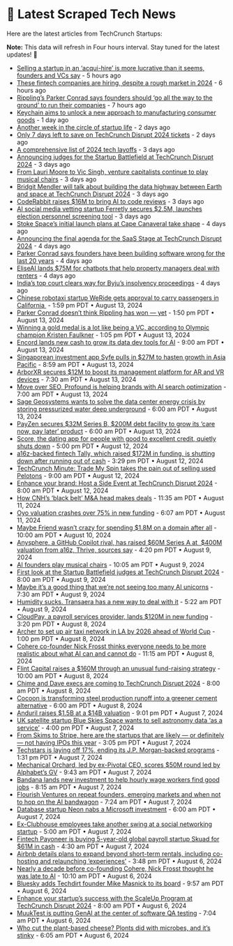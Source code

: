
# 📰 Latest Scraped Tech News

Here are the latest articles from TechCrunch Startups:

**Note:** This data will refresh in Four hours interval. Stay tuned for the latest updates! 🔄
- [Selling a startup in an ‘acqui-hire’ is more lucrative than it seems, founders and VCs say](https://techcrunch.com/2024/08/18/selling-a-startup-in-an-acqui-hire-is-more-lucrative-than-it-seems-founders-and-vcs-say/) - 5 hours ago
- [These fintech companies are hiring, despite a rough market in 2024](https://techcrunch.com/2024/08/18/these-fintech-companies-are-hiring-despite-a-rough-market-in-2024/) - 6 hours ago
- [Rippling’s Parker Conrad says founders should ‘go all the way to the ground’ to run their companies](https://techcrunch.com/2024/08/18/ripplings-parker-conrad-says-founders-should-go-all-the-way-to-the-ground-to-run-their-companies/) - 7 hours ago
- [Keychain aims to unlock a new approach to manufacturing consumer goods](https://techcrunch.com/2024/08/17/keychain-aims-to-unlock-a-new-approach-to-manufacturing-consumer-goods/) - 1 day ago
- [Another week in the circle of startup life](https://techcrunch.com/2024/08/16/another-week-in-the-circle-of-startup-life/) - 2 days ago
- [Only 7 days left to save on TechCrunch Disrupt 2024 tickets](https://techcrunch.com/2024/08/16/only-7-days-left-to-save-on-disrupt-2024-tickets/) - 2 days ago
- [A comprehensive list of 2024 tech layoffs](https://techcrunch.com/2024/08/15/tech-layoffs-2024-list/) - 3 days ago
- [Announcing judges for the Startup Battlefield at TechCrunch Disrupt 2024](https://techcrunch.com/2024/08/15/announcing-judges-for-the-startup-battlefield-at-techcrunch-disrupt-2024/) - 3 days ago
- [From Lauri Moore to Vic Singh, venture capitalists continue to play musical chairs](https://techcrunch.com/2024/08/15/from-lauri-moore-to-vic-singh-venture-capitalists-continue-to-play-musical-chairs/) - 3 days ago
- [Bridgit Mendler will talk about building the data highway between Earth and space at TechCrunch Disrupt 2024](https://techcrunch.com/2024/08/15/bridgit-mendler-joins-techcrunch-disrupt-2024/) - 3 days ago
- [CodeRabbit raises $16M to bring AI to code reviews](https://techcrunch.com/2024/08/15/coderabbit-raises-16m-to-bring-ai-to-code-reviews/) - 3 days ago
- [AI social media vetting startup Ferretly secures $2.5M, launches election personnel screening tool](https://techcrunch.com/2024/08/15/ai-social-media-vetting-startup-ferretly-secures-2-5m-launches-election-personnel-screening-tool/) - 3 days ago
- [Stoke Space’s initial launch plans at Cape Canaveral take shape](https://techcrunch.com/2024/08/14/stoke-spaces-initial-launch-plans-at-cape-canaveral-take-shape/) - 4 days ago
- [Announcing the final agenda for the SaaS Stage at TechCrunch Disrupt 2024](https://techcrunch.com/2024/08/14/announcing-the-final-agenda-for-the-saas-stage-at-techcrunch-disrupt-2024/) - 4 days ago
- [Parker Conrad says founders have been building software wrong for the last 20 years](https://techcrunch.com/2024/08/14/parker-conrad-says-founders-have-been-building-software-wrong-for-the-last-20-years/) - 4 days ago
- [EliseAI lands $75M for chatbots that help property managers deal with renters](https://techcrunch.com/2024/08/14/eliseais-chatbots-for-property-owners-nets-it-75m-in-funding/) - 4 days ago
- [India’s top court clears way for Byju’s insolvency proceedings](https://techcrunch.com/2024/08/14/indias-top-court-clears-way-for-byjus-insolvency-proceedings/) - 4 days ago
- [Chinese robotaxi startup WeRide gets approval to carry passengers in California ](https://techcrunch.com/2024/08/13/chinese-robotaxi-startup-weride-gets-approval-to-carry-passengers-in-california/) - 1:59 pm PDT • August 13, 2024
- [Parker Conrad doesn’t think Rippling has won — yet](https://techcrunch.com/podcast/parker-conrad-doesnt-think-rippling-has-won-yet/) - 1:50 pm PDT • August 13, 2024
- [Winning a gold medal is a lot like being a VC, according to Olympic champion Kristen Faulkner](https://techcrunch.com/2024/08/13/winning-a-gold-medal-is-a-lot-like-being-a-vc-according-to-olympic-champion-kristen-faulkner/) - 1:05 pm PDT • August 13, 2024
- [Encord lands new cash to grow its data dev tools for AI](https://techcrunch.com/2024/08/13/encord-lands-new-cash-to-grow-its-data-labeling-tools-for-ai/) - 9:00 am PDT • August 13, 2024
- [Singaporean investment app Syfe pulls in $27M to hasten growth in Asia Pacific](https://techcrunch.com/2024/08/13/singapores-investment-app-syfe-accelerates-growth-across-asia-pacific-with-27m/) - 8:59 am PDT • August 13, 2024
- [ArborXR secures $12M to boost its management platform for AR and VR devices](https://techcrunch.com/2024/08/13/arborxr-secures-12m-to-boost-management-platform-for-ar-and-vr-devices/) - 7:30 am PDT • August 13, 2024
- [Move over SEO, Profound is helping brands with AI search optimization](https://techcrunch.com/2024/08/13/move-over-seo-profound-is-helping-brands-with-ai-search-optimization/) - 7:00 am PDT • August 13, 2024
- [Sage Geosystems wants to solve the data center energy crisis by storing pressurized water deep underground](https://techcrunch.com/2024/08/13/sage-geosystems-wants-to-solve-the-data-center-energy-crisis-by-storing-pressurized-water-deep-underground/) - 6:00 am PDT • August 13, 2024
- [PayZen secures $32M Series B, $200M debt facility to grow its ‘care now, pay later’ product](https://techcrunch.com/2024/08/13/payzen-secures-23m-series-b-led-by-nea-and-200m-in-debt-to-expand-care-now-pay-later-offering/) - 6:00 am PDT • August 13, 2024
- [Score, the dating app for people with good to excellent credit, quietly shuts down](https://techcrunch.com/2024/08/12/score-the-dating-app-for-people-with-good-to-excellent-credit-quietly-shuts-down/) - 5:00 pm PDT • August 12, 2024
- [a16z-backed fintech Tally, which raised $172M in funding, is shutting down after running out of cash](https://techcrunch.com/2024/08/12/a16z-backed-fintech-tally-which-raised-172m-in-funding-is-shutting-down-after-running-out-of-cash/) - 3:29 pm PDT • August 12, 2024
- [TechCrunch Minute: Trade My Spin takes the pain out of selling used Pelotons](https://techcrunch.com/video/techcrunch-minute-trade-my-spin-takes-the-pain-out-of-selling-used-pelotons/) - 9:00 am PDT • August 12, 2024
- [Enhance your brand: Host a Side Event at TechCrunch Disrupt 2024](https://techcrunch.com/2024/08/12/enhance-your-brand-host-a-side-event-at-techcrunch-disrupt-2024/) - 8:00 am PDT • August 12, 2024
- [How CNH’s ‘black belt’ M&A head makes deals](https://techcrunch.com/2024/08/11/how-cnhs-black-belt-ma-head-makes-deals/) - 11:35 am PDT • August 11, 2024
- [Oyo valuation crashes over 75% in new funding](https://techcrunch.com/2024/08/11/oyo-valuation-crashes-over-75-in-new-funding/) - 6:07 am PDT • August 11, 2024
- [Maybe Friend wasn’t crazy for spending $1.8M on a domain after all](https://techcrunch.com/2024/08/10/maybe-friend-wasnt-crazy-for-spending-1-8m-on-a-domain-after-all/) - 10:00 am PDT • August 10, 2024
- [Anysphere, a GitHub Copilot rival, has raised $60M Series A at  $400M valuation from a16z, Thrive, sources say](https://techcrunch.com/2024/08/09/anysphere-a-github-copilot-rival-has-raised-60m-series-a-at-400m-valuation-from-a16z-thrive-sources-say/) - 4:20 pm PDT • August 9, 2024
- [AI founders play musical chairs](https://techcrunch.com/2024/08/09/ai-founders-play-musical-chairs/) - 10:05 am PDT • August 9, 2024
- [First look at the Startup Battlefield judges at TechCrunch Disrupt 2024](https://techcrunch.com/2024/08/09/first-look-at-the-startup-battlefield-judges-at-techcrunch-disrupt-2024/) - 8:00 am PDT • August 9, 2024
- [Maybe it’s a good thing that we’re not seeing too many AI unicorns](https://techcrunch.com/podcast/maybe-its-a-good-thing-that-were-not-seeing-too-many-ai-unicorns/) - 7:30 am PDT • August 9, 2024
- [Humidity sucks. Transaera has a new way to deal with it](https://techcrunch.com/2024/08/09/humidity-sucks-transaera-has-a-new-way-to-deal-with-it/) - 5:22 am PDT • August 9, 2024
- [CloudPay, a payroll services provider, lands $120M in new funding](https://techcrunch.com/2024/08/08/cloudpay-a-payroll-services-provider-lands-120m-in-new-funding/) - 3:20 pm PDT • August 8, 2024
- [Archer to set up air taxi network in LA by 2026 ahead of World Cup](https://techcrunch.com/2024/08/08/archer-to-set-up-air-taxi-network-in-la-by-2026-ahead-of-world-cup/) - 1:00 pm PDT • August 8, 2024
- [Cohere co-founder Nick Frosst thinks everyone needs to be more realistic about what AI can and cannot do](https://techcrunch.com/2024/08/08/cohere-co-founder-nick-frosst-thinks-everyone-needs-to-be-more-realistic-on-what-ai-can-and-cannot-do/) - 11:15 am PDT • August 8, 2024
- [Flint Capital raises a $160M through an unusual fund-raising strategy](https://techcrunch.com/2024/08/08/flint-capital-raises-a-160m-through-unusual-fund-raising-strategy/) - 10:00 am PDT • August 8, 2024
- [Chime and Dave execs are coming to TechCrunch Disrupt 2024](https://techcrunch.com/2024/08/08/chime-and-dave-execs-are-coming-to-techcrunch-disrupt-2024/) - 8:00 am PDT • August 8, 2024
- [Cocoon is transforming steel production runoff into a greener cement alternative](https://techcrunch.com/2024/08/08/cocoon-is-making-steel-production-runoff-into-a-greener-cement-alternative/) - 6:00 am PDT • August 8, 2024
- [Anduril raises $1.5B at a $14B valuation](https://techcrunch.com/2024/08/07/anduril-raises-1-5b-to-hyper-scale-defense-production/) - 9:01 pm PDT • August 7, 2024
- [UK satellite startup Blue Skies Space wants to sell astronomy data ‘as a service’](https://techcrunch.com/2024/08/07/uk-satellite-startup-blue-skies-space-wants-to-sell-astronomy-data-as-a-service/) - 4:00 pm PDT • August 7, 2024
- [From Skims to Stripe, here are the startups that are likely — or definitely — not having IPOs this year](https://techcrunch.com/2024/08/07/startups-not-likely-to-ipo-2024/) - 3:05 pm PDT • August 7, 2024
- [Techstars is laying off 17%, ending its J.P. Morgan-backed programs](https://techcrunch.com/2024/08/07/techstars-is-laying-off-17-percent-ending-jp-morgan-backed-programs/) - 1:31 pm PDT • August 7, 2024
- [Mechanical Orchard, led by ex-Pivotal CEO, scores $50M round led by Alphabet’s GV](https://techcrunch.com/2024/08/07/mechanical-orchard-led-by-ex-pivotal-ceo-scores-50-million-round-led-by-alphabets-gv/) - 9:43 am PDT • August 7, 2024
- [Bandana lands new investment to help hourly wage workers find good jobs](https://techcrunch.com/2024/08/07/bandana-lands-new-investment-to-help-hourly-wage-workers-find-good-jobs/) - 8:15 am PDT • August 7, 2024
- [Flourish Ventures on repeat founders, emerging markets and when not to hop on the AI bandwagon](https://techcrunch.com/podcast/flourish-ventures-on-repeat-founders-emerging-markets-and-when-not-to-hop-on-the-ai-bandwagon/) - 7:24 am PDT • August 7, 2024
- [Database startup Neon nabs a Microsoft investment](https://techcrunch.com/2024/08/07/database-startup-neon-nabs-a-microsoft-investment/) - 6:00 am PDT • August 7, 2024
- [Ex-Clubhouse employees take another swing at a social networking startup](https://techcrunch.com/2024/08/07/ex-clubhouse-employees-take-another-swing-at-a-social-networking-startup/) - 5:00 am PDT • August 7, 2024
- [Fintech Payoneer is buying 5-year-old global payroll startup Skuad for $61M in cash](https://techcrunch.com/2024/08/07/payoneer-is-buying-5-year-old-global-payroll-startup-skaud-for-61m-cash/) - 4:30 am PDT • August 7, 2024
- [Airbnb details plans to expand beyond short-term rentals, including co-hosting and relaunching ‘experiences’](https://techcrunch.com/2024/08/06/airbnb-details-plans-to-expand-beyond-short-term-rentals-including-co-hosting-and-relaunching-experiences/) - 3:48 pm PDT • August 6, 2024
- [Nearly a decade before co-founding Cohere, Nick Frosst thought he was late to AI](https://techcrunch.com/podcast/nearly-a-decade-before-co-founding-cohere-nick-frosst-thought-he-was-late-to-ai/) - 10:10 am PDT • August 6, 2024
- [Bluesky adds Techdirt founder Mike Masnick to its board](https://techcrunch.com/2024/08/06/bluesky-adds-techdirt-founder-mike-masnick-to-its-board/) - 9:57 am PDT • August 6, 2024
- [Enhance your startup’s success with the ScaleUp Program at TechCrunch Disrupt 2024](https://techcrunch.com/2024/08/06/enhance-your-startups-success-with-the-scaleup-program-at-techcrunch-disrupt-2024/) - 8:00 am PDT • August 6, 2024
- [MuukTest is putting GenAI at the center of software QA testing](https://techcrunch.com/2024/08/06/muuktest-is-putting-genai-at-the-center-of-software-qa-testing/) - 7:04 am PDT • August 6, 2024
- [Who cut the plant-based cheese? Plonts did with microbes, and it’s stinky](https://techcrunch.com/2024/08/06/who-cut-the-plant-based-cheese-plonts-did-with-microbes-and-its-stinky/) - 6:05 am PDT • August 6, 2024
